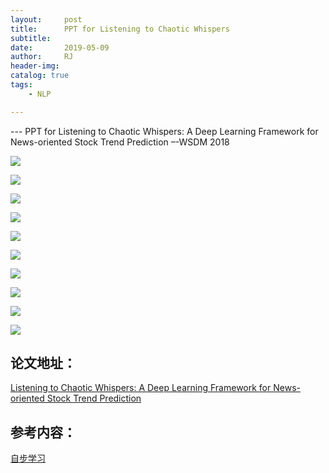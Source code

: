 ```yaml
---
layout:     post
title:      PPT for Listening to Chaotic Whispers
subtitle:   
date:       2019-05-09
author:     RJ
header-img: 
catalog: true
tags:
    - NLP

---
```

<p id = "build"></p>
---
PPT for Listening to Chaotic Whispers: A Deep Learning Framework for News-oriented Stock Trend Prediction –-WSDM 2018

![](https://pic4.zhimg.com/80/v2-b72c79175e6dd58c16b6b04f1043639b_hd.jpg)

![](https://pic1.zhimg.com/80/v2-69d8e96e87007404b56d38b8cdbed5fc_hd.jpghttps://pic1.zhimg.com/80/v2-69d8e96e87007404b56d38b8cdbed5fc_hd.jpg)

![](https://pic1.zhimg.com/80/v2-2822db4832ab13ae1125689f0ac32a74_hd.jpg)

![](https://pic2.zhimg.com/80/v2-2be3f56aa58f5b10a6d71d57ae8a9b8d_hd.jpg)

![](https://pic2.zhimg.com/80/v2-2be3f56aa58f5b10a6d71d57ae8a9b8d_hd.jpg)

![](https://pic3.zhimg.com/80/v2-d71452876fb52129fd70dc66dadb8386_hd.jpg)

![](https://pic2.zhimg.com/80/v2-6fbb6c6104e978026f368543da289311_hd.jpg)

![](https://pic1.zhimg.com/80/v2-2bcdeb1fe1fd4b7b0c477b6a68bd88b4_hd.jpg)

![](https://pic1.zhimg.com/80/v2-f5d4d50c7ce2484e67e8e0b2879b71a8_hd.jpg)

![](https://pic1.zhimg.com/80/v2-7d8632d93e26165cca1b913b5902364c_hd.jpg)

## 论文地址：
[Listening to Chaotic Whispers: A Deep Learning Framework for News-oriented Stock Trend Prediction ](https://arxiv.org/abs/1712.02136)
## 参考内容：
[自步学习](https://blog.csdn.net/weixin_37805505/article/details/79144854)